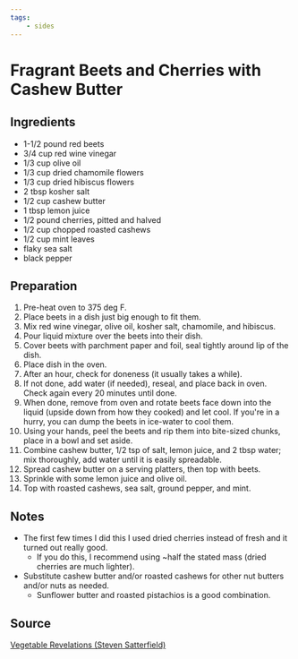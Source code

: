 ```yaml
---
tags:
    - sides
---
```

# Fragrant Beets and Cherries with Cashew Butter

## Ingredients

- 1-1/2 pound red beets
- 3/4 cup red wine vinegar
- 1/3 cup olive oil
- 1/3 cup dried chamomile flowers
- 1/3 cup dried hibiscus flowers
- 2 tbsp kosher salt
- 1/2 cup cashew butter
- 1 tbsp lemon juice
- 1/2 pound cherries, pitted and halved
- 1/2 cup chopped roasted cashews
- 1/2 cup mint leaves
- flaky sea salt
- black pepper

## Preparation

1. Pre-heat oven to 375 deg F.
1. Place beets in a dish just big enough to fit them.
1. Mix red wine vinegar, olive oil, kosher salt, chamomile, and hibiscus.
1. Pour liquid mixture over the beets into their dish.
1. Cover beets with parchment paper and foil, seal tightly around lip of the dish.
1. Place dish in the oven.
1. After an hour, check for doneness (it usually takes a while).
1. If not done, add water (if needed), reseal, and place back in oven. Check again every 20 minutes until done.
1. When done, remove from oven and rotate beets face down into the liquid (upside down from how they cooked) and let cool. If you're in a hurry, you can dump the beets in ice-water to cool them.
1. Using your hands, peel the beets and rip them into bite-sized chunks, place in a bowl and set aside.
1. Combine cashew butter, 1/2 tsp of salt, lemon juice, and 2 tbsp water; mix thoroughly, add water until it is easily spreadable.
1. Spread cashew butter on a serving platters, then top with beets.
1. Sprinkle with some lemon juice and olive oil.
1. Top with roasted cashews, sea salt, ground pepper, and mint.

## Notes

- The first few times I did this I used dried cherries instead of fresh and it turned out really good.
    - If you do this, I recommend using ~half the stated mass (dried cherries are much lighter). 
- Substitute cashew butter and/or roasted cashews for other nut butters and/or nuts as needed.
    - Sunflower butter and roasted pistachios is a good combination. 

## Source

[Vegetable Revelations (Steven Satterfield)](https://www.harpercollins.com/products/vegetable-revelations-steven-satterfield?variant=40650167189538)